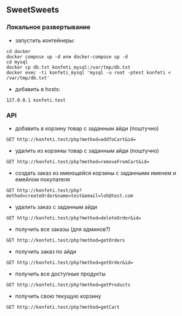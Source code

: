 ## SweetSweets

### Локальное развертывание

- запустить контейнеры:
```shell
cd docker
docker compose up -d или docker-compose up -d
cd mysql
docker cp db.txt konfeti_mysql:/var/tmp/db.txt
docker exec -ti konfeti_mysql 'mysql -u root -ptest konfeti < /var/tmp/db.txt'
```
- добавить в hosts:
```shell
127.0.0.1 konfeti.test
```

### API

- добавить в корзину товар с заданным айди (поштучно)
```http request
GET http://konfeti.test/php?method=addToCart&id=
```
- удалить из корзины товар с заданным айди (поштучно)
```http request
GET http://konfeti.test/php?method=removeFromCart&id=
```
- создать заказ из имеющейся корзины с заданными именем и емейлом покупателя
```http request
GET http://konfeti.test/php?method=createOrder&name=test&email=loh@test.com
```
- удалить заказ с заданным айди
```http request
GET http://konfeti.test/php?method=deleteOrder&id=
```
- получить все заказы (для админов?)
```http request
GET http://konfeti.test/php?method=getOrders
```
- получить заказ по айди
```http request
GET http://konfeti.test/php?method=getOrder&id=
```
- получить все доступные продукты
```http request
GET http://konfeti.test/php?method=getProducts
```
- получить свою текущую корзину
```http request
GET http://konfeti.test/php?method=getCart
```
